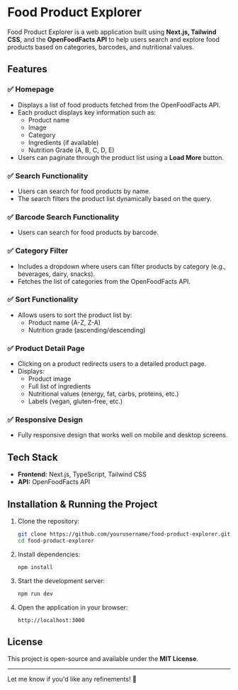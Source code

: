 # Food Product Explorer

Food Product Explorer is a web application built using **Next.js, Tailwind CSS**, and the **OpenFoodFacts API** to help users search and explore food products based on categories, barcodes, and nutritional values.

## Features

### ✅ Homepage
- Displays a list of food products fetched from the OpenFoodFacts API.
- Each product displays key information such as:
  - Product name
  - Image
  - Category
  - Ingredients (if available)
  - Nutrition Grade (A, B, C, D, E)
- Users can paginate through the product list using a **Load More** button.

### ✅ Search Functionality
- Users can search for food products by name.
- The search filters the product list dynamically based on the query.

### ✅ Barcode Search Functionality
- Users can search for food products by barcode.

### ✅ Category Filter
- Includes a dropdown where users can filter products by category (e.g., beverages, dairy, snacks).
- Fetches the list of categories from the OpenFoodFacts API.

### ✅ Sort Functionality
- Allows users to sort the product list by:
  - Product name (A-Z, Z-A)
  - Nutrition grade (ascending/descending)

### ✅ Product Detail Page
- Clicking on a product redirects users to a detailed product page.
- Displays:
  - Product image
  - Full list of ingredients
  - Nutritional values (energy, fat, carbs, proteins, etc.)
  - Labels (vegan, gluten-free, etc.)

### ✅ Responsive Design
- Fully responsive design that works well on mobile and desktop screens.

## Tech Stack
- **Frontend:** Next.js, TypeScript, Tailwind CSS
- **API:** OpenFoodFacts API

## Installation & Running the Project

1. Clone the repository:
   ```bash
   git clone https://github.com/yourusername/food-product-explorer.git
   cd food-product-explorer
   ```
2. Install dependencies:
   ```bash
   npm install
   ```
3. Start the development server:
   ```bash
   npm run dev
   ```
4. Open the application in your browser:
   ```
   http://localhost:3000
   ```

## License
This project is open-source and available under the **MIT License**.

---
Let me know if you'd like any refinements! 🚀

